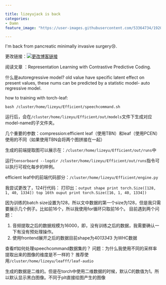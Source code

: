 ```yaml
---

title: lizeyujack is back
categories:
- Damn
feature_image: "https://user-images.githubusercontent.com/53364734/192078882-190b1b14-a1ee-4590-ac1f-56ac81ffeb56.png"

---
```

I'm back from pancreatic minimally invasive surgery😢.
<!-- more -->


更改链接：[![更改博客链接](https://user-images.githubusercontent.com/53364734/192180297-c1654533-eb5f-4bf9-aa9f-ab830208a5e3.png)](https://github.com/lizeyujack/lizeyujack.github.io/edit/main/_posts/2023-3-7-1.md)


阅读文章 ：Representation Learning with Contrastive Predictive Coding.

什么是autoregressive model? old value have specific latent effect on present values, these nums can be predicted by a statistic model- auto regressive model.

how to training with torch-leaf:

```
bash /cluster/home/lizeyu/Efficient/speechcommand.sh
```

运行后，会在`/cluster/home/lizeyu/Efficient/out/models`文件下生成对应model-name的子文件夹。

几个重要的参数：compression:efficient leaf（使用TBN）和leaf（使用PCEN）使用的不同（如果使用TBN会将两个图拼接在一起）

生成的前端提取图可以展示在：`/cluster/home/lizeyu/Efficient/out/runs`中

运行`tensorboard --logdir /cluster/home/lizeyu/Efficient/out/runs`指令可以执行可视化每步的样例。





efficient leaf中的前端代码部分：`/cluster/home/lizeyu/Efficient/engine.py`

我尝试更改了，124行代码：
打印出：```output shape print torch.Size([128, 1, 40, 1334])
top 16th ouput print torch.Size([16, 1, 40, 1334])```




因为训练的batch size设置为128，所以文中数据的第一个size为128，但是我只需要展示几个例子。比如前16个，所以我使用for循环只取前16个。
目前遇到两个问题：
1. 音频提取之后的数据规模为16000，即，没有训练之后的数据，我需要确认一下有没有预处理操作。
2. 使用frontend展开之后的数据目前shape为40*1334*3 为WHC数据


查看tf如何处理speechcommand数据集的？ 问题：为什么我使用不同的采样率提取出来的图像的维度是不一样的？  推荐使用```/cluster/home/lizeyu/leafff/leaf-audio```

生成的数据是二维的。但是在torch中使用二维数据的时候，默认C的数值为1。所以默认显示黑白图像。不同于plt直接绘图产生的图像
